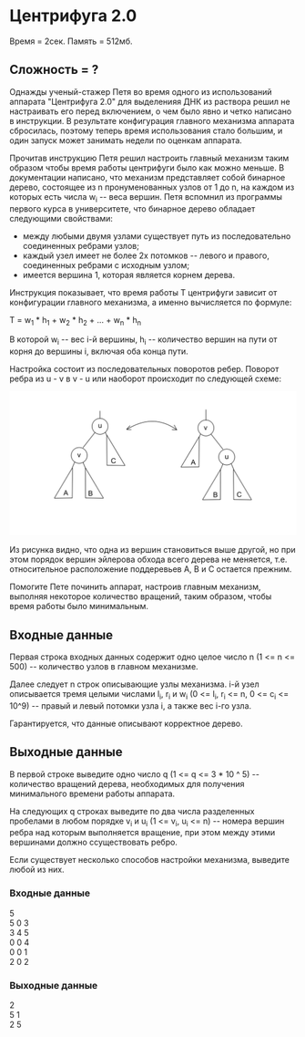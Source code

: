 # Центрифуга 2.0

Время = 2сек. Память = 512мб.

## Сложность = ?

Однажды ученый-стажер Петя во время одного из использований аппарата "Центрифуга 2.0" для выделенияя ДНК из раствора решил не настраивать его перед включением, о чем было явно и четко написано в инструкции. В результате конфигурация главного механизма аппарата сбросилась, поэтому теперь время использования стало большим, и один запуск может занимать недели по оценкам аппарата.

Прочитав инструкцию Петя решил настроить главный механизм таким образом чтобы время работы центрифуги было как можно меньше. В документации написано, что механизм представляет собой бинарное дерево, состоящее из n пронуменованных узлов от 1 до n, на каждом из которых есть числа w<sub>i</sub> -- веса вершин. Петя вспомнил из программы первого курса в университете, что бинарное дерево обладает следующими свойствами:
* между любыми двумя узлами существует путь из последовательно соединенных ребрами узлов;
* каждый узел имеет не более 2х потомков -- левого и правого, соединенных ребрами с исходным узлом;
* имеется вершина 1, которая является корнем дерева.

Инструкция показывает, что время работы T центрифуги зависит от конфигурации главного механизма, а именно вычисляется по формуле:

T = w<sub>1</sub> * h<sub>1</sub> + w<sub>2</sub> * h<sub>2</sub> + ... + w<sub>n</sub> * h<sub>n</sub>

В которой w<sub>i</sub> -- вес i-й вершины, h<sub>i</sub> -- количество вершин на пути от корня до вершины i, включая оба конца пути.

Настройка состоит из последовательных поворотов ребер. Поворот ребра из u - v в v - u или наоборот происходит по следующей схеме:

![Rotation image](./resources/rotation.png?raw=true "Rotation image")

Из рисунка видно, что одна из вершин становиться выше другой, но при этом порядок вершин эйлерова обхода всего дерева не меняется, т.е. относительное расположение поддеревьев A, B и C остается прежним.

Помогите Пете починить аппарат, настроив главным механизм, выполняя некоторое количество вращений, таким образом, чтобы время работы было минимальным. 


## Входные данные

Первая строка входных данных содержит одно целое число n (1 <= n <= 500) -- количество узлов в главном механизме.

Далее следует n строк описывающие узлы механизма. i-й узел описывается тремя целыми числами l<sub>i</sub>, r<sub>i</sub> и w<sub>i</sub> (0 <= l<sub>i</sub>, r<sub>i</sub> <= n, 0 <= c<sub>i</sub> <= 10^9) -- правый и левый потомки узла i, а также вес i-го узла.

Гарантируется, что данные описывают корректное дерево.


## Выходные данные

В первой строке выведите одно число q (1 <= q <= 3 * 10 ^ 5) -- количество вращений дерева, необходимых для получения минимального времени работы аппарата.

На следующих q строках выведите по два числа разделенных пробелами в любом порядке v<sub>i</sub> и u<sub>i</sub> (1 <= v<sub>i</sub>, u<sub>i</sub> <= n) -- номера вершин ребра над которым выполняется вращение, при этом между этими вершинами должно ссуществовать ребро.

Если существует несколько способов настройки механизма, выведите любой из них.


### Входные данные

5<br>
5 0 3<br>
3 4 5<br>
0 0 4<br>
0 0 1<br>
2 0 2<br>

### Выходные данные

2<br>
5 1<br>
2 5<br>
